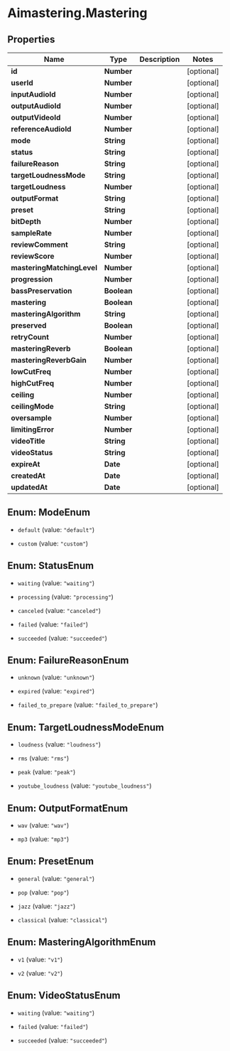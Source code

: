 # Aimastering.Mastering

## Properties
Name | Type | Description | Notes
------------ | ------------- | ------------- | -------------
**id** | **Number** |  | [optional] 
**userId** | **Number** |  | [optional] 
**inputAudioId** | **Number** |  | [optional] 
**outputAudioId** | **Number** |  | [optional] 
**outputVideoId** | **Number** |  | [optional] 
**referenceAudioId** | **Number** |  | [optional] 
**mode** | **String** |  | [optional] 
**status** | **String** |  | [optional] 
**failureReason** | **String** |  | [optional] 
**targetLoudnessMode** | **String** |  | [optional] 
**targetLoudness** | **Number** |  | [optional] 
**outputFormat** | **String** |  | [optional] 
**preset** | **String** |  | [optional] 
**bitDepth** | **Number** |  | [optional] 
**sampleRate** | **Number** |  | [optional] 
**reviewComment** | **String** |  | [optional] 
**reviewScore** | **Number** |  | [optional] 
**masteringMatchingLevel** | **Number** |  | [optional] 
**progression** | **Number** |  | [optional] 
**bassPreservation** | **Boolean** |  | [optional] 
**mastering** | **Boolean** |  | [optional] 
**masteringAlgorithm** | **String** |  | [optional] 
**preserved** | **Boolean** |  | [optional] 
**retryCount** | **Number** |  | [optional] 
**masteringReverb** | **Boolean** |  | [optional] 
**masteringReverbGain** | **Number** |  | [optional] 
**lowCutFreq** | **Number** |  | [optional] 
**highCutFreq** | **Number** |  | [optional] 
**ceiling** | **Number** |  | [optional] 
**ceilingMode** | **String** |  | [optional] 
**oversample** | **Number** |  | [optional] 
**limitingError** | **Number** |  | [optional] 
**videoTitle** | **String** |  | [optional] 
**videoStatus** | **String** |  | [optional] 
**expireAt** | **Date** |  | [optional] 
**createdAt** | **Date** |  | [optional] 
**updatedAt** | **Date** |  | [optional] 


<a name="ModeEnum"></a>
## Enum: ModeEnum


* `default` (value: `"default"`)

* `custom` (value: `"custom"`)




<a name="StatusEnum"></a>
## Enum: StatusEnum


* `waiting` (value: `"waiting"`)

* `processing` (value: `"processing"`)

* `canceled` (value: `"canceled"`)

* `failed` (value: `"failed"`)

* `succeeded` (value: `"succeeded"`)




<a name="FailureReasonEnum"></a>
## Enum: FailureReasonEnum


* `unknown` (value: `"unknown"`)

* `expired` (value: `"expired"`)

* `failed_to_prepare` (value: `"failed_to_prepare"`)




<a name="TargetLoudnessModeEnum"></a>
## Enum: TargetLoudnessModeEnum


* `loudness` (value: `"loudness"`)

* `rms` (value: `"rms"`)

* `peak` (value: `"peak"`)

* `youtube_loudness` (value: `"youtube_loudness"`)




<a name="OutputFormatEnum"></a>
## Enum: OutputFormatEnum


* `wav` (value: `"wav"`)

* `mp3` (value: `"mp3"`)




<a name="PresetEnum"></a>
## Enum: PresetEnum


* `general` (value: `"general"`)

* `pop` (value: `"pop"`)

* `jazz` (value: `"jazz"`)

* `classical` (value: `"classical"`)




<a name="MasteringAlgorithmEnum"></a>
## Enum: MasteringAlgorithmEnum


* `v1` (value: `"v1"`)

* `v2` (value: `"v2"`)




<a name="VideoStatusEnum"></a>
## Enum: VideoStatusEnum


* `waiting` (value: `"waiting"`)

* `failed` (value: `"failed"`)

* `succeeded` (value: `"succeeded"`)




